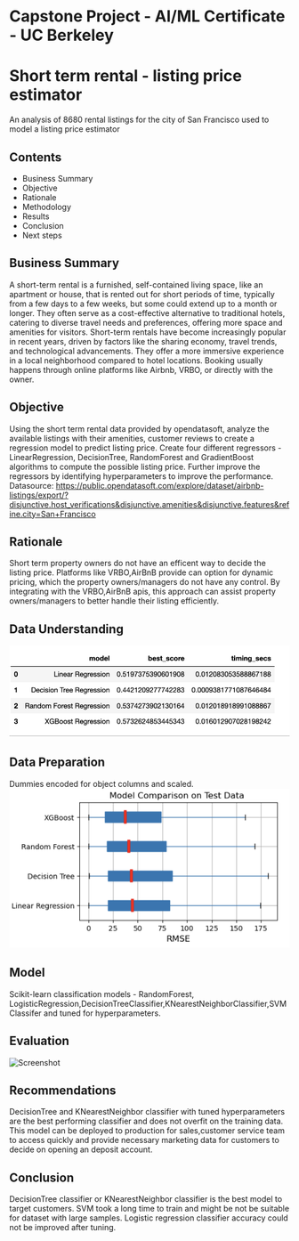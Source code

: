 # Capstone Project - AI/ML Certificate - UC Berkeley

# Short term rental - listing price estimator
An analysis of 8680 rental listings for the city of San Francisco used to model a listing price estimator 

## Contents
- Business Summary
- Objective
- Rationale
- Methodology
- Results
- Conclusion
- Next steps


## Business Summary
A short-term rental is a furnished, self-contained living space, like an apartment or house, that is rented out for short periods of time, typically from a few days to a few weeks, but some could extend up to a month or longer. They often serve as a cost-effective alternative to traditional hotels, catering to diverse travel needs and preferences, offering more space and amenities for visitors. Short-term rentals have become increasingly popular in recent years, driven by factors like the sharing economy, travel trends, and technological advancements. They offer a more immersive experience in a local neighborhood compared to hotel locations. Booking usually happens through online platforms like Airbnb, VRBO, or directly with the owner.

## Objective
Using the short term rental data provided by opendatasoft, analyze the available listings with their amenities, customer reviews to create a regression model to predict listing price. Create four different regressors - LinearRegression, DecisionTree, RandomForest and GradientBoost algorithms to compute the possible listing price. Further improve the regressors by identifying hyperparameters to improve the performance.
Datasource: https://public.opendatasoft.com/explore/dataset/airbnb-listings/export/?disjunctive.host_verifications&disjunctive.amenities&disjunctive.features&refine.city=San+Francisco

## Rationale
Short term property owners do not have an efficent way to decide the listing price. Platforms like VRBO,AirBnB provide can option for dynamic pricing, which the property owners/managers do not have any control. By integrating with the VRBO,AirBnB apis, this approach can assist property owners/managers to better handle their listing efficiently.

## Data Understanding

![Screenshot](Model_Comparison_1.png)
  

## Data Preparation
Dummies encoded for object columns and scaled.
![Screenshot](Model_Comparison_2.png)

## Model
Scikit-learn classification models - RandomForest, LogisticRegression,DecisionTreeClassifier,KNearestNeighborClassifier,SVMClassifer and tuned for hyperparameters.

## Evaluation
![Screenshot](Classifiers_Comparison.png)



## Recommendations
DecisionTree and KNearestNeighbor classifier with tuned hyperparameters are the best performing classifier and does not overfit on the training data. This model can be deployed to production for sales,customer service team to access quickly and provide necessary marketing data for customers to decide on opening an deposit account.

## Conclusion
DecisionTree classifier or KNearestNeighbor classifier is the best model to target customers. SVM took a long time to train and might be not be suitable for dataset with large samples. Logistic regression classifier accuracy could not be improved after tuning.



